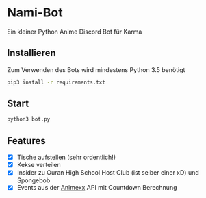 # Nami-Bot
Ein kleiner Python Anime Discord Bot für Karma

## Installieren
Zum Verwenden des Bots wird mindestens Python 3.5 benötigt
```bash
pip3 install -r requirements.txt
```

## Start
```bash
python3 bot.py
```

## Features
- [x] Tische aufstellen (sehr ordentlich!)
- [x] Kekse verteilen
- [x] Insider zu Ouran High School Host Club (ist selber einer xD) und Spongebob
- [x] Events aus der [Animexx](http://animexx.onlinewelten.com) API mit Countdown Berechnung
